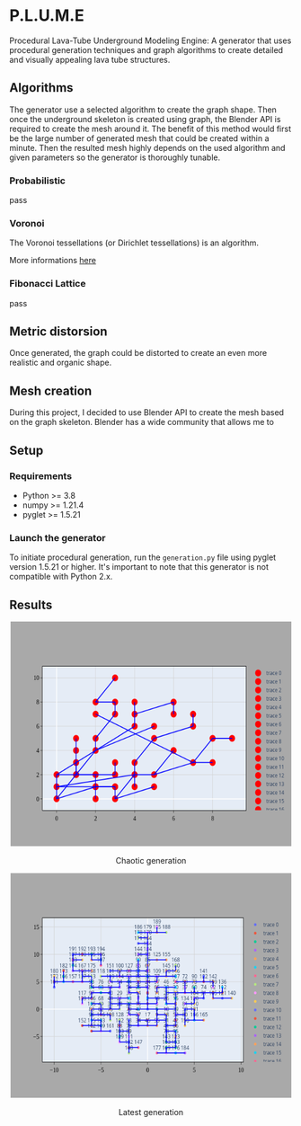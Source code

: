 # P.L.U.M.E

Procedural Lava-Tube Underground Modeling Engine: A generator that uses procedural generation techniques and graph algorithms to create detailed and visually appealing lava tube structures.



## Algorithms
The generator use a selected algorithm to create the graph shape. Then once the underground skeleton is created using graph, the Blender API is required to create the mesh around it. The benefit of this method would first be the large number of generated mesh that could be created within a minute. Then the resulted mesh highly depends on the used algorithm and given parameters so the generator is thoroughly tunable.

### Probabilistic
pass

### Voronoi
The Voronoi tessellations (or Dirichlet tessellations) is an algorithm.

More informations [here](https://hpaulkeeler.com/voronoi-dirichlet-tessellations/)

### Fibonacci Lattice
pass

## Metric distorsion
Once generated, the graph could be distorted to create an even more realistic and organic shape.

## Mesh creation
During this project, I decided to use Blender API to create the mesh based on the graph skeleton. Blender has a wide community that allows me to 

## Setup
### Requirements
- Python >= 3.8
- numpy >= 1.21.4
- pyglet >= 1.5.21

### Launch the generator
To initiate procedural generation, run the `generation.py` file using pyglet version 1.5.21 or higher. It's important to note that this generator is not compatible with Python 2.x.

## Results

<p align="center">
    <img width="500" height="400" src="data/images/old/graph_1.png">
    <div align="center">Chaotic generation</div>
</p>



<p align="center">
    <img width="500" height="400" src="data/images/graph_0.png">
    <div align="center">Latest generation</div>
</p>